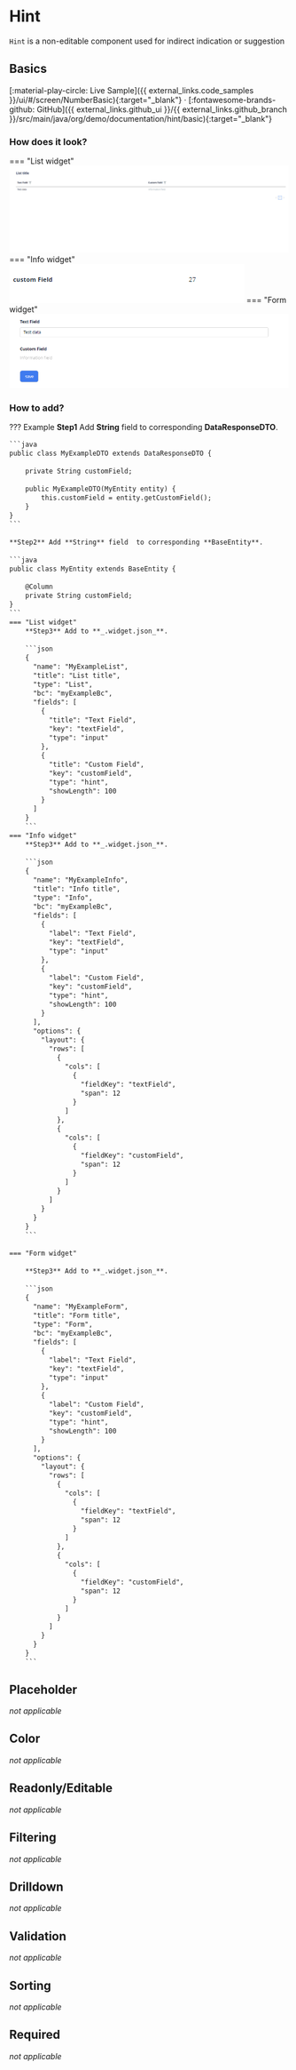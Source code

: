 # Hint

`Hint` is a non-editable component used for indirect indication or suggestion

## Basics
[:material-play-circle: Live Sample]({{ external_links.code_samples }}/ui/#/screen/NumberBasic){:target="_blank"} ·
[:fontawesome-brands-github: GitHub]({{ external_links.github_ui }}/{{ external_links.github_branch }}/src/main/java/org/demo/documentation/hint/basic){:target="_blank"}
### How does it look?

=== "List widget"
    ![img_list.gif](img_list.gif)
=== "Info widget"
    ![img_info.png](img_info.png)
=== "Form widget"
    ![img_form.png](img_form.png)


### How to add?

??? Example
    **Step1** Add **String** field  to corresponding **DataResponseDTO**.

    ```java
    public class MyExampleDTO extends DataResponseDTO {
    
        private String customField;
    
        public MyExampleDTO(MyEntity entity) {
            this.customField = entity.getCustomField();
        }
    }
    ```

    **Step2** Add **String** field  to corresponding **BaseEntity**.

    ```java
    public class MyEntity extends BaseEntity {
   
        @Column
        private String customField;
    }
    ```
    === "List widget"
        **Step3** Add to **_.widget.json_**.

        ```json
        {
          "name": "MyExampleList",
          "title": "List title",
          "type": "List",
          "bc": "myExampleBc",
          "fields": [
            {
              "title": "Text Field",
              "key": "textField",
              "type": "input"
            },
            {
              "title": "Custom Field",
              "key": "customField",
              "type": "hint",
              "showLength": 100
            }
          ]
        }
        ```
    === "Info widget"
        **Step3** Add to **_.widget.json_**.

        ```json
        {
          "name": "MyExampleInfo",
          "title": "Info title",
          "type": "Info",
          "bc": "myExampleBc",
          "fields": [
            {
              "label": "Text Field",
              "key": "textField",
              "type": "input"
            },
            {
              "label": "Custom Field",
              "key": "customField",
              "type": "hint",
              "showLength": 100
            }
          ],
          "options": {
            "layout": {
              "rows": [
                {
                  "cols": [
                    {
                      "fieldKey": "textField",
                      "span": 12
                    }
                  ]
                },
                {
                  "cols": [
                    {
                      "fieldKey": "customField",
                      "span": 12
                    }
                  ]
                }
              ]
            }
          }
        }
        ```

    === "Form widget"

        **Step3** Add to **_.widget.json_**.

        ```json
        {
          "name": "MyExampleForm",
          "title": "Form title",
          "type": "Form",
          "bc": "myExampleBc",
          "fields": [
            {
              "label": "Text Field",
              "key": "textField",
              "type": "input"
            },
            {
              "label": "Custom Field",
              "key": "customField",
              "type": "hint",
              "showLength": 100
            }
          ],
          "options": {
            "layout": {
              "rows": [
                {
                  "cols": [
                    {
                      "fieldKey": "textField",
                      "span": 12
                    }
                  ]
                },
                {
                  "cols": [
                    {
                      "fieldKey": "customField",
                      "span": 12
                    }
                  ]
                }
              ]
            }
          }
        }
        ```

## Placeholder
_not applicable_

## Color
_not applicable_

## Readonly/Editable
_not applicable_

## Filtering
_not applicable_

## Drilldown
_not applicable_

## Validation
_not applicable_

## Sorting
_not applicable_

## Required
_not applicable_